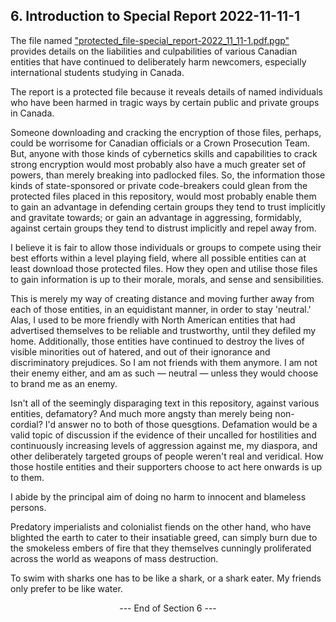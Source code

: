## 6. Introduction to Special Report 2022-11-11-1

The file named ["protected_file-special_report-2022_11_11-1.pdf.pgp"](https://github.com/true-hindsight/grim-realities/blob/main/protected_file-special_report-2022_11_11-1.pdf.pgp) provides details on the liabilities and culpabilities of various Canadian entities that have continued to deliberately harm newcomers, especially international students studying in Canada.

The report is a protected file because it reveals details of named individuals who have been harmed in tragic ways by certain public and private groups in Canada.

Someone downloading and cracking the encryption of those files, perhaps, could be worrisome for Canadian officials or a Crown Prosecution Team. But, anyone with those kinds of cybernetics skills and capabilities to crack strong encryption would most probably also have a much greater set of powers, than merely breaking into padlocked files. So, the information those kinds of state-sponsored or private code-breakers could glean from the protected files placed in this repository, would most probably enable them to gain an advantage in defending certain groups they tend to trust implicitly and gravitate towards; or gain an advantage in aggressing, formidably, against certain groups they tend to distrust implicitly and repel away from.  

I believe it is fair to allow those individuals or groups to compete using their best efforts within a level playing field, where all possible entities can at least download those protected files. How they open and utilise those files to gain information is up to their morale, morals, and sense and sensibilities.

This is merely my way of creating distance and moving further away from each of those entities, in an equidistant manner, in order to stay 'neutral.' Alas, I used to be more friendly with North American entities that had advertised themselves to be reliable and trustworthy, until they defiled my home. Additionally, those entities have continued to destroy the lives of visible minorities out of hatered, and out of their ignorance and discriminatory prejudices. So I am not friends with them anymore. I am not their enemy either, and am as such — neutral — unless they would choose to brand me as an enemy.

Isn't all of the seemingly disparaging text in this repository, against various entities, defamatory? And much more angsty than merely being non-cordial? I'd answer no to both of those quesgtions. Defamation would be a valid topic of discussion if the evidence of their uncalled for hostilities and continuously increasing levels of aggression against me, my diaspora, and other deliberately targeted groups of people weren't real and veridical. How those hostile entities and their supporters choose to act here onwards is up to them.

I abide by the principal aim of doing no harm to innocent and blameless persons. 

Predatory imperialists and colonialist fiends on the other hand, who have blighted the earth to cater to their insatiable greed, can simply burn due to the smokeless embers of fire that they themselves cunningly proliferated across the world as weapons of mass destruction. 

To swim with sharks one has to be like a shark, or a shark eater. My friends only prefer to be like water. 

<p align="center"> --- End of Section 6 --- </p>
